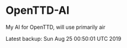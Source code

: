 # OpenTTD-AI
My AI for OpenTTD, will use primarily air

Latest backup: Sun Aug 25 00:50:01 UTC 2019
